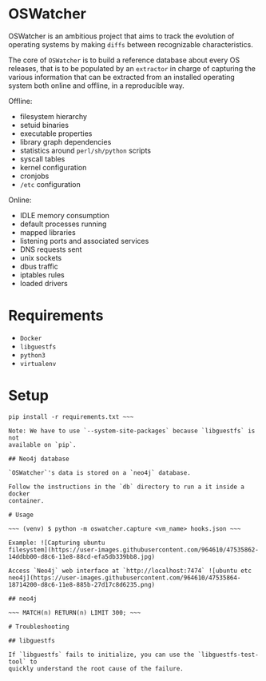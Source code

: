 # OSWatcher

OSWatcher is an ambitious project that aims to track the evolution of operating
systems by making `diffs` between recognizable characteristics.

The core of `OSWatcher` is to build a reference database about every OS
releases, that is to be populated by an `extractor` in charge of capturing the
various information that can be extracted from an installed operating system both online
and offline, in a reproducible way.

Offline:

- filesystem hierarchy
- setuid binaries
- executable properties
- library graph dependencies
- statistics around `perl/sh/python` scripts
- syscall tables
- kernel configuration
- cronjobs
- `/etc` configuration

Online:

- IDLE memory consumption
- default processes running
- mapped libraries
- listening ports and associated services
- DNS requests sent
- unix sockets
- dbus traffic
- iptables rules
- loaded drivers

# Requirements

- `Docker`
- `libguestfs`
- `python3`
- `virtualenv`

# Setup

~~~ virtualenv --system-site-packages -p python3 venv source venv/bin/activate
pip install -r requirements.txt ~~~

Note: We have to use `--system-site-packages` because `libguestfs` is not
available on `pip`.

## Neo4j database

`OSWatcher`'s data is stored on a `neo4j` database.

Follow the instructions in the `db` directory to run a it inside a docker
container.

# Usage

~~~ (venv) $ python -m oswatcher.capture <vm_name> hooks.json ~~~

Example: ![Capturing ubuntu
filesystem](https://user-images.githubusercontent.com/964610/47535862-14ddbb00-d8c6-11e8-88cd-efa5db339bb8.jpg)

Access `Neo4j` web interface at `http://localhost:7474` ![ubuntu etc
neo4j](https://user-images.githubusercontent.com/964610/47535864-18714200-d8c6-11e8-885b-27d17c8d6235.png)

## neo4j

~~~ MATCH(n) RETURN(n) LIMIT 300; ~~~

# Troubleshooting

## libguestfs

If `libguestfs` fails to initialize, you can use the `libguestfs-test-tool` to
quickly understand the root cause of the failure.
